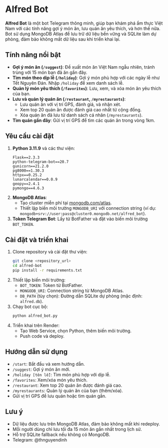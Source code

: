 # Alfred Bot

**Alfred Bot** là một bot Telegram thông minh, giúp bạn khám phá ẩm thực Việt Nam với các tính năng gợi ý món ăn, lưu quán ăn yêu thích, và hơn thế nữa. Bot sử dụng MongoDB Atlas để lưu trữ dữ liệu bền vững và SQLite làm dự phòng, đảm bảo không mất dữ liệu sau khi triển khai lại.

## Tính năng nổi bật
- **Gợi ý món ăn (`/suggest`)**: Đề xuất món ăn Việt Nam ngẫu nhiên, tránh trùng với 15 món bạn đã ăn gần đây.
- **Tìm món theo dịp lễ (`/holiday`)**: Gợi ý món phù hợp với các ngày lễ như Tết Nguyên Đán. Nhập `/holiday` để xem danh sách lễ.
- **Quản lý món yêu thích (`/favorites`)**: Lưu, xem, và xóa món ăn yêu thích của bạn.
- **Lưu và quản lý quán ăn (`/restaurant`, `/myrestaurants`)**: 
  - Lưu quán ăn với vị trí GPS, đánh giá, và nhận xét.
  - Xem top 20 quán ăn được đánh giá cao nhất từ cộng đồng.
  - Xóa quán ăn đã lưu từ danh sách cá nhân (`/myrestaurants`).
- **Tìm quán gần đây**: Gửi vị trí GPS để tìm các quán ăn trong vòng 1km.

## Yêu cầu cài đặt
1. **Python 3.11.9** và các thư viện:
   ```plaintext
   Flask==2.3.3
   python-telegram-bot==20.7
   gunicorn==21.2.0
   pg8000==1.30.3
   httpx==0.25.2
   lunarcalendar==0.0.9
   geopy==2.4.1
   pymongo==4.6.3
   ```
2. **MongoDB Atlas**:
   - Tạo cluster miễn phí tại [mongodb.com/atlas](https://www.mongodb.com/atlas).
   - Thiết lập biến môi trường `MONGODB_URI` với connection string (ví dụ: `mongodb+srv://user:pass@cluster0.mongodb.net/alfred_bot`).
3. **Token Telegram Bot**: Lấy từ BotFather và đặt vào biến môi trường `BOT_TOKEN`.

## Cài đặt và triển khai
1. Clone repository và cài đặt thư viện:
   ```bash
   git clone <repository_url>
   cd alfred-bot
   pip install -r requirements.txt
   ```
2. Thiết lập biến môi trường:
   - `BOT_TOKEN`: Token từ BotFather.
   - `MONGODB_URI`: Connection string từ MongoDB Atlas.
   - `DB_PATH` (tùy chọn): Đường dẫn SQLite dự phòng (mặc định: `alfred.db`).
3. Chạy bot cục bộ:
   ```bash
   python alfred_bot.py
   ```
4. Triển khai trên Render:
   - Tạo Web Service, chọn Python, thêm biến môi trường.
   - Push code và deploy.

## Hướng dẫn sử dụng
- `/start`: Bắt đầu và xem hướng dẫn.
- `/suggest`: Gợi ý món ăn mới.
- `/holiday [tên lễ]`: Tìm món phù hợp với dịp lễ.
- `/favorites`: Xem/xóa món yêu thích.
- `/restaurant`: Xem top 20 quán ăn được đánh giá cao.
- `/myrestaurants`: Quản lý quán ăn của bạn (thêm/xóa).
- Gửi vị trí GPS để lưu quán hoặc tìm quán gần.

## Lưu ý
- Dữ liệu được lưu trên MongoDB Atlas, đảm bảo không mất khi redeploy.
- Mỗi người dùng chỉ lưu tối đa 15 món ăn gần nhất trong lịch sử.
- Hỗ trợ SQLite fallback nếu không có MongoDB.
- Telegram: @thnguyendinh